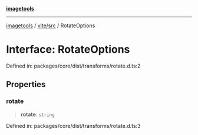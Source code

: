 [**imagetools**](../../../README.md)

***

[imagetools](../../../modules.md) / [vite/src](../README.md) / RotateOptions

# Interface: RotateOptions

Defined in: packages/core/dist/transforms/rotate.d.ts:2

## Properties

### rotate

> **rotate**: `string`

Defined in: packages/core/dist/transforms/rotate.d.ts:3
